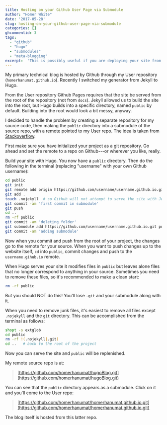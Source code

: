 ```yaml
---
title: Hosting on your Github User Page via Submodule
author: "Homer White"
date: '2017-05-28'
slug: hosting-on-your-github-user-page-via-submodule
categories: []
ghcommentid: 3
tags:
  - "github"
  - "hugo"
  - "submodules"
  - "meta-blogging"
excerpt:  "This is possibly useful if you are deploying your site from a Github User page but the source files are in another repository."
---
```


My primary technical blog is hosted by Github through my User repository (`homerhanumat.github.io`).  Recently I switched my generator from Jekyll to Hugo.

From the User repository Github Pages requires that the site be served from the root of the repository (not from `docs`).  Jekyll allowed us to build the site into the root, but Hugo builds into a specific directory, named `public` by default.  Building into the root would look a bit messy, anyway.

I decided to handle the problem by creating a separate repository for my source code, then making the `public` directory into a submodule of the source repo, with a remote pointed to my User repo.  The idea is taken from [Stackoverflow](https://stackoverflow.com/questions/12514197/convert-a-git-folder-to-a-submodule-retrospectively).

First make sure you have initialized your project as a git repository.  Go ahead and set the remote to a repo on Github---or wherever you like, really.

Build your site with Hugo.  You now have a `public` directory.  Then do the following in the terminal (replacing "username" with your own Github username):

```sh
cd public
git init
git remote add origin https://github.com/username/username.github.io.git
git add .
touch .nojekyll  # so Github will not attempt to serve the site with Jekyll
git commit -am 'first commit in submodule'
git push
cd ..
rm -rf public
git commit -am 'deleting folder'
git submodule add https://github.com/username/username.github.io.git public
git commit -am 'adding submodule'
```

Now when you commit and push from the root of your project, the changes go to the remote for your source.  When you want to push changes up to the website itself, `cd` into `public`, commit changes and push to the `username.gihub.io` remote.

When Hugo serves your site it modifies files in `public` but leaves alone files that no longer correspond to anything in your source.  Sometimes you need to remove these files, so it's recommended to make a clean start:

```sh
rm -rf public
```

But you should NOT do this!  You'll lose `.git` and your submodule along with it.

When you need to remove junk files, it's easiest to remove all files except `.nojekyll` and the `git` directory.  This can be accomplished from the terminal as follows:

```sh
shopt -s extglob
cd public
rm -rf !(.nojekyll|.git)
cd ..   # back to the root of the project
```

Now you can serve the site and `public` will be replenished.

My remote source repo is at:

>[https://github.com/homerhanumat/hugoBlog.git](https://github.com/homerhanumat/hugoBlog.git)

You can see that the `public` directory appears as a submodule.  Click on it and you'll come to the User repo:

>[https://github.com/homerhanumat/homerhanumat.github.io.git](https://github.com/homerhanumat/homerhanumat.github.io.git)

The blog itself is hosted from this latter repo.